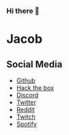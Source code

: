 ### Hi there 👋

# Jacob

## Social Media

- [Github](https://github.com/jacob1500)
- [Hack the box](https://app.hackthebox.eu/profile/542087)
- [Discord](https://discord.com/users/785597600639746088)
- [Twitter](https://twitter.com/Jacob45570940)
- [Reddit](https://www.reddit.com/user/jacob1550)
- [Twitch](https://www.twitch.tv/jacob_155)
- [Spotify](https://open.spotify.com/user/3yvjqvxqzzqd0geex7inq04jx?si=GWqWzKKpT62xGv1Tw73saA)


<!--
**Jacob1500/Jacob1500** is a ✨ _special_ ✨ repository because its `README.md` (this file) appears on your GitHub profile.


Here are some ideas to get you started:

- 🔭 I’m currently working on ...
- 🌱 I’m currently learning ...
- 👯 I’m looking to collaborate on ...
- 🤔 I’m looking for help with ...
- 💬 Ask me about ...
- 📫 How to reach me: ...
- 😄 Pronouns: ...
- ⚡ Fun fact: ...
-->
